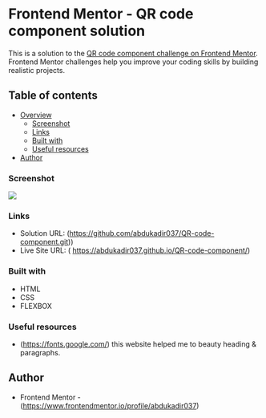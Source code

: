 # Frontend Mentor - QR code component solution

This is a solution to the [QR code component challenge on Frontend Mentor](https://www.frontendmentor.io/challenges/qr-code-component-iux_sIO_H). Frontend Mentor challenges help you improve your coding skills by building realistic projects. 

## Table of contents

- [Overview](#overview)
  - [Screenshot](#screenshot)
  - [Links](#links)
  - [Built with](#built-with)
  - [Useful resources](#useful-resources)
- [Author](#author)

### Screenshot
![](./images/image-qr-code.png.jpg)

### Links

- Solution URL: (https://github.com/abdukadir037/QR-code-component.git))
- Live Site URL: ( https://abdukadir037.github.io/QR-code-component/)

### Built with
- HTML
- CSS
- FLEXBOX

### Useful resources
- (https://fonts.google.com/) this website helped me to beauty heading & paragraphs.

## Author
- Frontend Mentor - (https://www.frontendmentor.io/profile/abdukadir037)